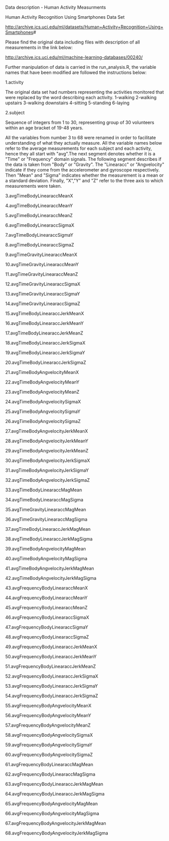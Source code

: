 Data description - Human Activity Measurments

Human Activity Recognition Using Smartphones Data Set

<http://archive.ics.uci.edu/ml/datasets/Human+Activity+Recognition+Using+Smartphones>\#

Please find the original data including files with description of all
measurements in the link below:

<http://archive.ics.uci.edu/ml/machine-learning-databases/00240/>

Further manipulation of data is carried in the run\_analysis.R, the
variable names that have been modified are followed the instructions
below:

1.activity

The original data set had numbers representing the activities monitored
that were replaced by the word describing each activity. 1-walking
2-walking upstairs 3-walking downstairs 4-sitting 5-standing 6-laying

2.subject

Sequence of integers from 1 to 30, representing group of 30 volunteers
within an age bracket of 19-48 years.

All the variables from number 3 to 68 were renamed in order to
facilitate understanding of what they actually measure. All the variable
names below refer to the average measurements for each subject and each
activity, hence they all start with "avg".The next segment denotes
whether it is a "Time" or "Frequency" domain signals. The following
segment describes if the data is taken from "Body" or "Gravity". The
"Linearacc" or "Angvelocity" indicate if they come from the
accelerometer and gyroscope respectively. Then "Mean" and "Sigma"
indicates whether the measurement is a mean or a standard deviation.
Finally, "X","Y" and "Z" refer to the three axis to which measurements
were taken.

3.avgTimeBodyLinearaccMeanX

4.avgTimeBodyLinearaccMeanY

5.avgTimeBodyLinearaccMeanZ

6.avgTimeBodyLinearaccSigmaX

7.avgTimeBodyLinearaccSigmaY

8.avgTimeBodyLinearaccSigmaZ

9.avgTimeGravityLinearaccMeanX

10.avgTimeGravityLinearaccMeanY

11.avgTimeGravityLinearaccMeanZ

12.avgTimeGravityLinearaccSigmaX

13.avgTimeGravityLinearaccSigmaY

14.avgTimeGravityLinearaccSigmaZ

15.avgTimeBodyLinearaccJerkMeanX

16.avgTimeBodyLinearaccJerkMeanY

17.avgTimeBodyLinearaccJerkMeanZ

18.avgTimeBodyLinearaccJerkSigmaX

19.avgTimeBodyLinearaccJerkSigmaY

20.avgTimeBodyLinearaccJerkSigmaZ

21.avgTimeBodyAngvelocityMeanX

22.avgTimeBodyAngvelocityMeanY

23.avgTimeBodyAngvelocityMeanZ

24.avgTimeBodyAngvelocitySigmaX

25.avgTimeBodyAngvelocitySigmaY

26.avgTimeBodyAngvelocitySigmaZ

27.avgTimeBodyAngvelocityJerkMeanX

28.avgTimeBodyAngvelocityJerkMeanY

29.avgTimeBodyAngvelocityJerkMeanZ

30.avgTimeBodyAngvelocityJerkSigmaX

31.avgTimeBodyAngvelocityJerkSigmaY

32.avgTimeBodyAngvelocityJerkSigmaZ

33.avgTimeBodyLinearaccMagMean

34.avgTimeBodyLinearaccMagSigma

35.avgTimeGravityLinearaccMagMean

36.avgTimeGravityLinearaccMagSigma

37.avgTimeBodyLinearaccJerkMagMean

38.avgTimeBodyLinearaccJerkMagSigma

39.avgTimeBodyAngvelocityMagMean

40.avgTimeBodyAngvelocityMagSigma

41.avgTimeBodyAngvelocityJerkMagMean

42.avgTimeBodyAngvelocityJerkMagSigma

43.avgFrequencyBodyLinearaccMeanX

44.avgFrequencyBodyLinearaccMeanY

45.avgFrequencyBodyLinearaccMeanZ

46.avgFrequencyBodyLinearaccSigmaX

47.avgFrequencyBodyLinearaccSigmaY

48.avgFrequencyBodyLinearaccSigmaZ

49.avgFrequencyBodyLinearaccJerkMeanX

50.avgFrequencyBodyLinearaccJerkMeanY

51.avgFrequencyBodyLinearaccJerkMeanZ

52.avgFrequencyBodyLinearaccJerkSigmaX

53.avgFrequencyBodyLinearaccJerkSigmaY

54.avgFrequencyBodyLinearaccJerkSigmaZ

55.avgFrequencyBodyAngvelocityMeanX

56.avgFrequencyBodyAngvelocityMeanY

57.avgFrequencyBodyAngvelocityMeanZ

58.avgFrequencyBodyAngvelocitySigmaX

59.avgFrequencyBodyAngvelocitySigmaY

60.avgFrequencyBodyAngvelocitySigmaZ

61.avgFrequencyBodyLinearaccMagMean

62.avgFrequencyBodyLinearaccMagSigma

63.avgFrequencyBodyLinearaccJerkMagMean

64.avgFrequencyBodyLinearaccJerkMagSigma

65.avgFrequencyBodyAngvelocityMagMean

66.avgFrequencyBodyAngvelocityMagSigma

67.avgFrequencyBodyAngvelocityJerkMagMean

68.avgFrequencyBodyAngvelocityJerkMagSigma
